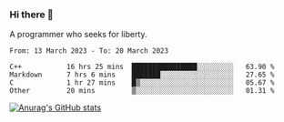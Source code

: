 ### Hi there 👋

<!--
**shejialuo/shejialuo** is a ✨ _special_ ✨ repository because its `README.md` (this file) appears on your GitHub profile.

Here are some ideas to get you started:

- 🔭 I’m currently working on ...
- 🌱 I’m currently learning ...
- 👯 I’m looking to collaborate on ...
- 🤔 I’m looking for help with ...
- 💬 Ask me about ...
- 📫 How to reach me: ...
- 😄 Pronouns: ...
- ⚡ Fun fact: ...
-->

A programmer who seeks for liberty.

<!--START_SECTION:waka-->

```text
From: 13 March 2023 - To: 20 March 2023

C++           16 hrs 25 mins  ████████████████░░░░░░░░░   63.90 %
Markdown      7 hrs 6 mins    ███████░░░░░░░░░░░░░░░░░░   27.65 %
C             1 hr 27 mins    █▒░░░░░░░░░░░░░░░░░░░░░░░   05.67 %
Other         20 mins         ▒░░░░░░░░░░░░░░░░░░░░░░░░   01.31 %
```

<!--END_SECTION:waka-->

[![Anurag's GitHub stats](https://github-readme-stats.vercel.app/api?username=shejialuo&show_icons=true&theme=dracula)](https://github.com/anuraghazra/github-readme-stats)
